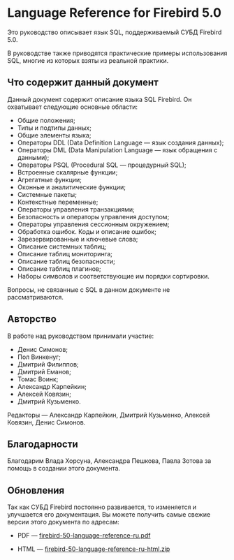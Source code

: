 Language Reference for Firebird 5.0
=========================================

Это руководство описывает язык SQL, поддерживаемый СУБД Firebird 5.0.

В руководстве также приводятся практические примеры использования SQL, многие из
которых взяты из реальной практики.


Что содержит данный документ
----------------------------

Данный документ содержит описание языка SQL Firebird. Он охватывает следующие
основные области:

- Общие положения;
- Типы и подтипы данных;
- Общие элементы языка;
- Операторы DDL (Data Definition Language — язык создания данных);
- Операторы DML (Data Manipulation Language — язык обращения с данными);
- Операторы PSQL (Procedural SQL — процедурный SQL);
- Встроенные скалярные функции;
- Агрегатные функции;
- Оконные и аналитические функции;
- Системные пакеты;
- Контекстные переменные;
- Операторы управления транзакциями;
- Безопасность и операторы управления доступом;
- Операторы управления сессионным окружением;
- Обработка ошибок. Коды и описание ошибок;
- Зарезервированные и ключевые слова;
- Описание системных таблиц;
- Описание таблиц мониторинга;
- Описание таблиц безопасности;
- Описание таблиц плагинов;
- Наборы символов и соответствующие им порядки сортировки.

Вопросы, не связанные с SQL в данном документе не рассматриваются.

Авторство
---------

В работе над руководством принимали участие:

- Денис Симонов;
- Пол Винкенуг;
- Дмитрий Филиппов;
- Дмитрий Еманов;
- Томас Воинк;
- Александр Карпейкин;
- Алексей Ковязин;
- Дмитрий Кузьменко.

Редакторы — Александр Карпейкин, Дмитрий Кузьменко, Алексей Ковязин, Денис
Симонов.

Благодарности
-------------

Благодарим Влада Хорсуна, Александра Пешкова, Павла Зотова за помощь в создании
этого документа.

Обновления
----------

Так как СУБД Firebird постоянно развивается, то изменяется и улучшается его
документация. Вы можете получить самые свежие версии этого документа по адресам:

 
-   PDF —
    [firebird-50-language-reference-ru.pdf](https://github.com/sim1984/langref50/releases/download/1.0/firebird-50-language-reference-ru.pdf)

-   HTML —
    [firebird-50-language-reference-ru-html.zip](https://github.com/sim1984/langref50/releases/download/1.0/firebird-50-language-reference-ru-html.zip)


    
